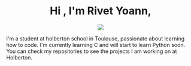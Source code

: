 <h1 align="center"> Hi , I'm Rivet Yoann,</h1>

<p align="center">
<img src="https://media.giphy.com/media/3kPDmoWdBpQPNhCnUG/giphy.gif"/>
</p>
  
I'm a student at holberton school in Toulouse, passionate about learning how to code.
I'm currently learning C and will start to learn Python soon.
You can check my repositories to see the projects I am working on at Holberton.


<!--
**SpStigma/SpStigma** is a ✨ _special_ ✨ repository because its `README.md` (this file) appears on your GitHub profile.

Here are some ideas to get you started:

- 🔭 I’m currently working on ...
- 🌱 I’m currently learning ...
- 👯 I’m looking to collaborate on ...
- 🤔 I’m looking for help with ...
- 💬 Ask me about ...
- 📫 How to reach me: ...
- 😄 Pronouns: ...
- ⚡ Fun fact: ...
-->
